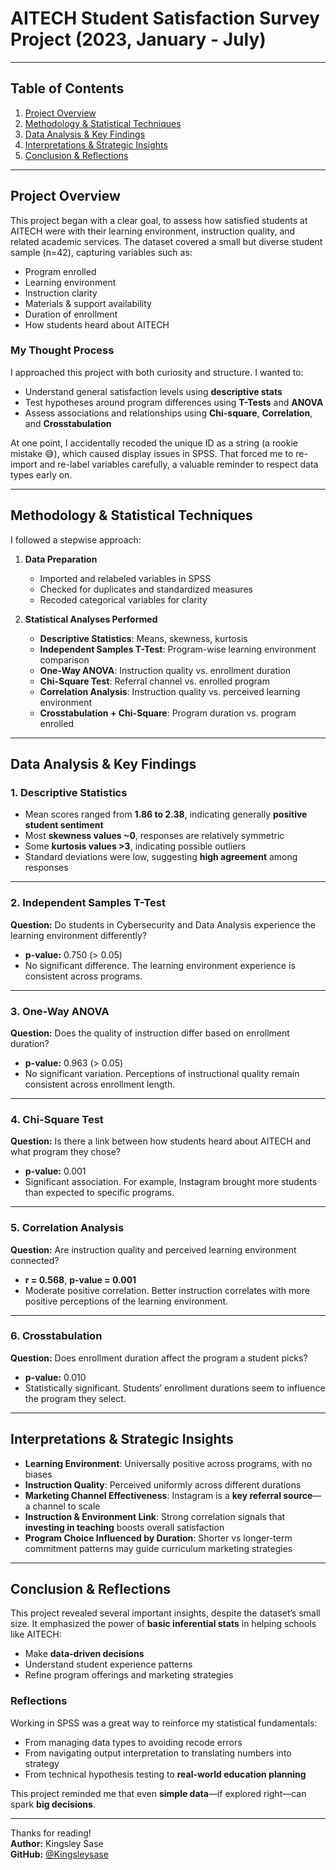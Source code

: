 # AITECH Student Satisfaction Survey Project (2023, January - July)  

---

## Table of Contents
1. [Project Overview](#project-overview)  
2. [Methodology & Statistical Techniques](#methodology--statistical-techniques)  
3. [Data Analysis & Key Findings](#data-analysis--key-findings)  
4. [Interpretations & Strategic Insights](#interpretations--strategic-insights)  
5. [Conclusion & Reflections](#conclusion--reflections)

---

## Project Overview

This project began with a clear goal, to assess how satisfied students at AITECH were with their learning environment, instruction quality, and related academic services. The dataset covered a small but diverse student sample (n=42), capturing variables such as:

- Program enrolled  
- Learning environment  
- Instruction clarity  
- Materials & support availability  
- Duration of enrollment  
- How students heard about AITECH

### My Thought Process

I approached this project with both curiosity and structure. I wanted to:
- Understand general satisfaction levels using **descriptive stats**  
- Test hypotheses around program differences using **T-Tests** and **ANOVA**  
- Assess associations and relationships using **Chi-square**, **Correlation**, and **Crosstabulation**  

At one point, I accidentally recoded the unique ID as a string (a rookie mistake 😅), which caused display issues in SPSS. That forced me to re-import and re-label variables carefully, a valuable reminder to respect data types early on.

---

## Methodology & Statistical Techniques

I followed a stepwise approach:

1. **Data Preparation**  
   - Imported and relabeled variables in SPSS  
   - Checked for duplicates and standardized measures  
   - Recoded categorical variables for clarity

2. **Statistical Analyses Performed**
   - **Descriptive Statistics**: Means, skewness, kurtosis  
   - **Independent Samples T-Test**: Program-wise learning environment comparison  
   - **One-Way ANOVA**: Instruction quality vs. enrollment duration  
   - **Chi-Square Test**: Referral channel vs. enrolled program  
   - **Correlation Analysis**: Instruction quality vs. perceived learning environment  
   - **Crosstabulation + Chi-Square**: Program duration vs. program enrolled

---

## Data Analysis & Key Findings

### 1. Descriptive Statistics

- Mean scores ranged from **1.86 to 2.38**, indicating generally **positive student sentiment**  
- Most **skewness values ~0**, responses are relatively symmetric  
- Some **kurtosis values >3**, indicating possible outliers  
- Standard deviations were low, suggesting **high agreement** among responses

---

### 2. Independent Samples T-Test  
**Question:** Do students in Cybersecurity and Data Analysis experience the learning environment differently?

- **p-value:** 0.750 (> 0.05)  
- No significant difference. The learning environment experience is consistent across programs.

---

### 3. One-Way ANOVA  
**Question:** Does the quality of instruction differ based on enrollment duration?

- **p-value:** 0.963 (> 0.05)  
- No significant variation. Perceptions of instructional quality remain consistent across enrollment length.

---

### 4. Chi-Square Test  
**Question:** Is there a link between how students heard about AITECH and what program they chose?

- **p-value:** 0.001  
- Significant association. For example, Instagram brought more students than expected to specific programs.

---

### 5. Correlation Analysis  
**Question:** Are instruction quality and perceived learning environment connected?

- **r = 0.568**, **p-value = 0.001**  
- Moderate positive correlation. Better instruction correlates with more positive perceptions of the learning environment.

---

### 6. Crosstabulation  
**Question:** Does enrollment duration affect the program a student picks?

- **p-value:** 0.010  
- Statistically significant. Students’ enrollment durations seem to influence the program they select.

---

## Interpretations & Strategic Insights

- **Learning Environment**: Universally positive across programs, with no biases  
- **Instruction Quality**: Perceived uniformly across different durations  
- **Marketing Channel Effectiveness**: Instagram is a **key referral source**—a channel to scale  
- **Instruction & Environment Link**: Strong correlation signals that **investing in teaching** boosts overall satisfaction  
- **Program Choice Influenced by Duration**: Shorter vs longer-term commitment patterns may guide curriculum marketing strategies

---

## Conclusion & Reflections

This project revealed several important insights, despite the dataset’s small size. It emphasized the power of **basic inferential stats** in helping schools like AITECH:
- Make **data-driven decisions**  
- Understand student experience patterns  
- Refine program offerings and marketing strategies  

### Reflections

Working in SPSS was a great way to reinforce my statistical fundamentals:
- From managing data types to avoiding recode errors  
- From navigating output interpretation to translating numbers into strategy  
- From technical hypothesis testing to **real-world education planning**

This project reminded me that even **simple data**—if explored right—can spark **big decisions**.

---

Thanks for reading!  
**Author:** Kingsley Sase  
**GitHub:** [@Kingsleysase](https://github.com/Kingsleysase)
